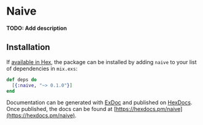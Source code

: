 # Naive

**TODO: Add description**

## Installation

If [available in Hex](https://hex.pm/docs/publish), the package can be installed
by adding `naive` to your list of dependencies in `mix.exs`:

```elixir
def deps do
  [{:naive, "~> 0.1.0"}]
end
```

Documentation can be generated with [ExDoc](https://github.com/elixir-lang/ex_doc)
and published on [HexDocs](https://hexdocs.pm). Once published, the docs can
be found at [https://hexdocs.pm/naive](https://hexdocs.pm/naive).

